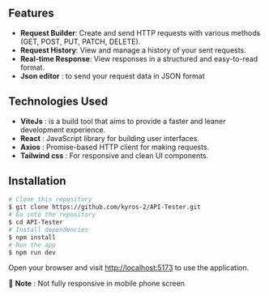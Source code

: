 ## Features

- **Request Builder**: Create and send HTTP requests with various methods (GET, POST, PUT, PATCH, DELETE).
- **Request History**: View and manage a history of your sent requests.
- **Real-time Response**: View responses in a structured and easy-to-read format.
- **Json editor** : to send your request data in JSON format

## Technologies Used

- **ViteJs** : is a build tool that aims to provide a faster and leaner development experience.
- **React** : JavaScript library for building user interfaces.
- **Axios** : Promise-based HTTP client for making requests.
- **Tailwind css** : For responsive and clean UI components.

## Installation

```bash
# Clone this repository
$ git clone https://github.com/kyros-2/API-Tester.git
# Go into the repository
$ cd API-Tester
# Install dependencies
$ npm install
# Run the app
$ npm run dev
```

Open your browser and visit [http://localhost:5173](http://localhost:5173/) to use the application.

🚨 **Note** : Not fully responsive in mobile phone screen
